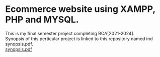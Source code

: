 # Ecommerce website using XAMPP, PHP and MYSQL.

This is my final semester project completing BCA[2021-2024].
<br>
Synopsis of this perticular project is linked to this repository named ind synopsis.pdf.
<br>
[synopsis.pdf](https://github.com/RishavrajK/ecommerce-project/blob/main/ind%20synopsis.pdf.pdf)
